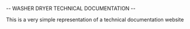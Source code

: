 -- WASHER DRYER TECHNICAL DOCUMENTATION --

This is a very simple representation of a technical documentation website
